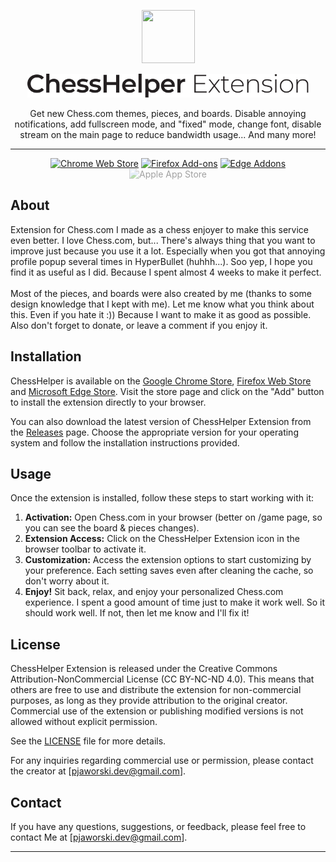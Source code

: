 <p align="center">
  <img src="https://github.com/chesshelper/chesshelper/assets/47056812/3962adcb-a242-4146-93e2-3ad8a89492f4" width="85" height="85"/>
</p>

<p align="center">
  <img src="https://raw.githubusercontent.com/chesshelper/chesshelper/9c769c34bdac9ef0f4f7bd07dfb94afd0793ca0d/chrome/assets/img/text.svg" width="450px" height="auto"/>
</p>

<p align="center">
Get new Chess.com themes, pieces, and boards. Disable annoying notifications, add fullscreen mode, and "fixed" mode, change font, disable stream on the main page to reduce bandwidth usage... And many more!
</p>

***

<p align="center"><a rel="noreferrer noopener" href="https://chrome.google.com/webstore/detail/kdkckejnngdmlcephpnfaggaeofloode/"><img alt="Chrome Web Store" src="https://img.shields.io/badge/Chrome-141e24.svg?&style=for-the-badge&logo=google-chrome&logoColor=white"></a>  <a rel="noreferrer noopener" href="https://addons.mozilla.org/en-US/firefox/addon/chesshelper/"><img alt="Firefox Add-ons" src="https://img.shields.io/badge/Firefox-141e24.svg?&style=for-the-badge&logo=firefox-browser&logoColor=white"></a>  <a rel="noreferrer noopener" href="#mc"><img alt="Edge Addons" src="https://img.shields.io/badge/Edge-141e24.svg?&style=for-the-badge&logo=microsoft-edge&logoColor=white"></a>  <a style="opacity: 0.4;" rel="noreferrer noopener"><img alt="Apple App Store" src="https://img.shields.io/badge/Safari-141e24.svg?&style=for-the-badge&logo=safari&logoColor=white"></a>

## About

Extension for Chess.com I made as a chess enjoyer to make this service even better. 
I love Chess.com, but... There's always thing that you want to improve just because you use it a lot. Especially when you got that annoying profile popup several times in HyperBullet (huhhh...). Soo yep, I hope you find it as useful as I did. Because I spent almost 4 weeks to make it perfect. <br><br> Most of the pieces, and boards were also created by me (thanks to some design knowledge that I kept with me). Let me know what you think about this. Even if you hate it :)) Because I want to make it as good as possible. Also don't forget to donate, or leave a comment if you enjoy it.


## Installation

ChessHelper is available on the [Google Chrome Store](https://chrome.google.com/webstore/detail/kdkckejnngdmlcephpnfaggaeofloode/), [Firefox Web Store](https://addons.mozilla.org/en-US/firefox/addon/chesshelper/) and [Microsoft Edge Store](#ms). Visit the store page and click on the "Add" button to install the extension directly to your browser.

You can also download the latest version of ChessHelper Extension from the [Releases](https://github.com/chesshelper/chesshelper/releases) page. Choose the appropriate version for your operating system and follow the installation instructions provided.

## Usage

Once the extension is installed, follow these steps to start working with it:

1. **Activation:** Open Chess.com in your browser (better on /game page, so you can see the board & pieces changes).
2. **Extension Access:** Click on the ChessHelper Extension icon in the browser toolbar to activate it.
3. **Customization:** Access the extension options to start customizing by your preference. Each setting saves even after cleaning the cache, so don't worry about it.
4. **Enjoy!** Sit back, relax, and enjoy your personalized Chess.com experience. I spent a good amount of time just to make it work well. So it should work well. If not, then let me know and I'll fix it!

## License

ChessHelper Extension is released under the Creative Commons Attribution-NonCommercial License (CC BY-NC-ND 4.0). This means that others are free to use and distribute the extension for non-commercial purposes, as long as they provide attribution to the original creator. Commercial use of the extension or publishing modified versions is not allowed without explicit permission.

See the [LICENSE](https://github.com/chesshelper/chesshelper/blob/main/LICENSE.md) file for more details.

For any inquiries regarding commercial use or permission, please contact the creator at [pjaworski.dev@gmail.com].

## Contact

If you have any questions, suggestions, or feedback, please feel free to contact Me at [pjaworski.dev@gmail.com].

---
